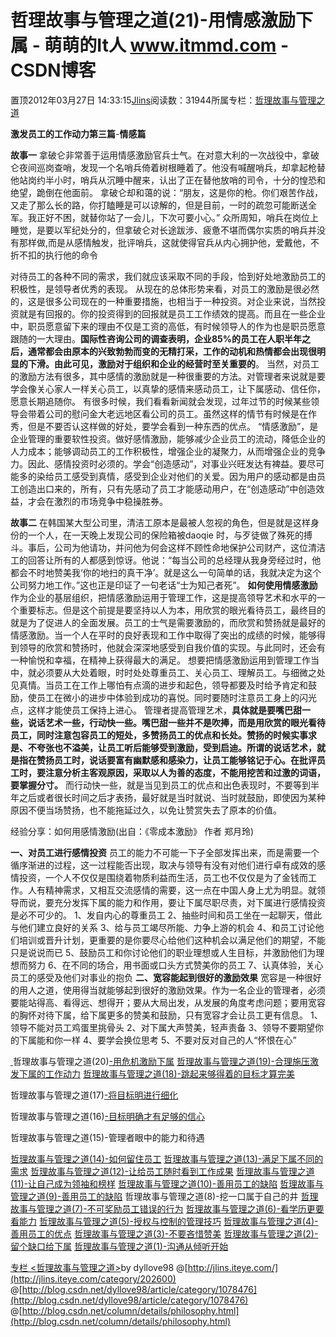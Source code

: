 
# 哲理故事与管理之道(21)-用情感激励下属 - 萌萌的It人 www.itmmd.com - CSDN博客


置顶2012年03月27日 14:33:15[Jlins](https://me.csdn.net/dyllove98)阅读数：31944所属专栏：[哲理故事与管理之道](https://blog.csdn.net/column/details/philosophy.html)


**激发员工的工作动力第三篇**-**情感篇**

**故事一**
拿破仑非常善于运用情感激励官兵士气。在对意大利的一次战役中，拿破仑夜间巡岗查哨，发现一个名哨兵倚着树根睡着了。他没有喊醒哨兵，却拿起枪替他站岗约半小时，哨兵从沉睡中醒来，认出了正在替他放哨的司令，十分的惶恐和绝望，跪倒在他面前。
拿破仑却和蔼的说：“朋友，这是你的枪。你们艰苦作战，又走了那么长的路，你打瞌睡是可以谅解的，但是目前，一时的疏忽可能断送全军。我正好不困，就替你站了一会儿，下次可要小心。”
众所周知，哨兵在岗位上睡觉，是要以军纪处分的，但拿破仑对长途跋涉、疲惫不堪而偶尔实质的哨兵并没有那样做,而是从感情触发，批评哨兵，这就使得官兵从内心拥护他，爱戴他，不折不扣的执行他的命令

对待员工的各种不同的需求，我们就应该采取不同的手段，恰到好处地激励员工的积极性，是领导者优秀的表现。
从现在的总体形势来看，对员工的激励是很必然的，这是很多公司现在的一种重要措施，也相当于一种投资。对企业来说，当然投资就是有回报的。你的投资得到的回报就是员工工作绩效的提高。而且在一些企业中，职员愿意留下来的理由不仅是工资的高低，有时候领导人的作为也是职员愿意跟随的一大理由。**国际性咨询公司的调查表明，企业85%的员工在人职半年之后，通常都会由原本的兴致勃勃而变的无精打采，工作的动机和热情都会出现很明显的下滑。由此可见，激励对于组织和企业的经营时至关重要的**。
当然，对员工的激励方法有很多，其中感情的激励就是一种很重要的方法。对管理者来说就是要学会像关心家人一样关心员工，以真挚的感情来感动员工，让下属感动、信任你，愿意长期追随你。
有很多时候，我们看看新闻就会发现，过年过节的时候某些领导会带着公司的慰问金大老远地区看公司的员工。虽然这样的情节有时候是在作秀，但是不要否认这样做的好处，要学会看到一种东西的优点。
“情感激励”，是企业管理的重要软性投资。做好感情激励，能够减少企业员工的流动，降低企业的人力成本；能够调动员工的工作积极性，增强企业的凝聚力，从而增强企业的竞争力。因此、感情投资时必须的。学会“创造感动”，对事业兴旺发达有裨益。要尽可能多的染给员工感受到真情，感受到企业对他们的关爱。因为用户的感动都是由员工创造出口来的，所有，只有先感动了员工才能感动用户，在“创造感动”中创造效益，才会在激烈的市场竞争中稳操胜券。

**故事二**
在韩国某大型公司里，清洁工原本是最被人忽视的角色，但是就是这样身份的一个人，在一天晚上发现公司的保险箱被daoqie 时，与歹徒做了殊死的搏斗。事后，公司为他请功，并问他为何会这样不顾性命地保护公司财产，这位清洁工的回答让所有的人都感到惊讶。他说：“每当公司的总经理从我身旁经过时，他都会不时地赞美我‘你的地扫的真干净’。就是这么一句简单的话，我就决定为这个公司努力地工作。”这也正是印证了一句老话“士为知己者死”。
**如何使用情感激励**
作为企业的基层组织，把情感激励运用于管理工作，这是提高领导艺术和水平的一个重要标志。但是这个前提是要坚持以人为本，用欣赏的眼光看待员工，最终目的就是为了促进人的全面发展。员工的士气是需要激励的，而欣赏和赞扬就是最好的情感激励。当一个人在平时的良好表现和工作中取得了突出的成绩的时候，能够得到领导的欣赏和赞扬时，他就会深深地感受到自我价值的实现。与此同时，还会有一种愉悦和幸福，在精神上获得最大的满足。
想要把情感激励运用到管理工作当中，就必须要从大处着眼，时时处处尊重员工、关心员工、理解员工。与细微之处见真情。当员工在工作上哪怕有点滴的进步和起色，领导都要及时给予肯定和鼓励，使员工在微小的进步中体验到成功的喜悦。同时要随时注意员工身上的闪光点，这样才能使员工保持上进心。
管理者提高管理艺术，**具体就是要嘴巴甜一些，说话艺术一些，行动快一些。嘴巴甜一些并不是吹捧，而是用欣赏的眼光看待员工，同时注意包容员工的短处，多赞扬员工的优点和长处。赞扬的时候实事求是、不夸张也不溢美，让员工听后能够受到激励，受到启迪。所谓的说话艺术，就是指在赞扬员工时，说话要富有幽默感和感染力，让员工能够铭记于心。在批评员工时，要注意分析主客观原因，采取以人为善的态度，不能用挖苦和过激的词语，要掌握分寸。**
而行动快一些，就是当见到员工的优点和出色表现时，不要等到半年之后或者很长时间之后才表扬，最好就是当时就说、当时就鼓励，即使因为某种原因不便当场赞扬，也不能拖延过久，以免让赞赏失去了原本的价值。

经验分享：如何用感情激励(出自：《零成本激励》 作者 郑月玲)

**一、对员工进行感情投资**
员工的能力不可能一下子全部发挥出来，而是需要一个循序渐进的过程，这一过程能否出现，取决与领导有没有对他们进行卓有成效的感情投资，一个人不仅仅是围绕着物质利益而生活，员工也不仅仅是为了金钱而工作。人有精神需求，又相互交流感情的需要，这一点在中国人身上尤为明显。就领导而说，要充分发挥下属的能力和作用，要让下属尽职尽责，对下属进行感情投资是必不可少的。
1、发自内心的尊重员工
2、抽些时间和员工坐在一起聊天，借此与他们建立良好的关系
3、给与员工竭尽所能、力争上游的机会
4、和员工讨论他们培训或晋升计划，更重要的是你要尽心给他们这种机会以满足他们的期望，不能只是说说而已
5、鼓励员工和你讨论他们的职业理想或人生目标，并激励他们为理想而努力
6、在不同的场合，用书面或口头方式赞美你的员工
7、认真体验，关心员工的感受及他们对事业的抱负
**二、宽容能起到很好的激励效果**
宽容是一种很好的用人之道，使用得当就能够起到很好的激励效果。作为一名企业的管理者，必须要能站得高、看得远、想得开；要从大局出发，从发展的角度考虑问题；要用宽容的胸怀对待下属，给下属更多的赞美和鼓励，只有宽容才会让员工更有信息。
1、领导不能对员工鸡蛋里挑骨头
2、对下属大声赞美，轻声责备
3、领导不要期望你的下属能和你一样
4、要学会换位思考
5、不要对反对自己的人“怀恨在心”

[ ](http://blog.csdn.net/dyllove98/article/details/7385994)哲理故事与管理之道(20)[-用危机激励下属](http://blog.csdn.net/dyllove98/article/details/7385994)
[哲理故事与管理之道(19)](http://blog.csdn.net/dyllove98/article/details/7385994)[-合理施压激发下属的工作动力](http://blog.csdn.net/dyllove98/article/details/7385994)
[哲理故事与管理之道(18)](http://blog.csdn.net/dyllove98/article/details/7367687)[-跳起来够得着的目标才算完美](http://blog.csdn.net/dyllove98/article/details/7367687)

哲理故事与管理之道(17)[-将目标明进行细化](http://blog.csdn.net/dyllove98/article/details/7356045)

哲理故事与管理之道(16)[-目标明确才有足够的信心](http://blog.csdn.net/dyllove98/article/details/7347647)

哲理故事与管理之道(15)-管理者眼中的能力和待遇

[哲理故事与管理之道(14)-如何留住员工](http://blog.csdn.net/dyllove98/article/details/7305178)
[哲理故事与管理之道(13)-](http://blog.csdn.net/dyllove98/article/details/7297849)[满足下属不同的需求](http://blog.csdn.net/dyllove98/article/details/7297849)
[哲理故事与管理之道(12)-让给员工随时看到工作成果](http://blog.csdn.net/dyllove98/article/details/7290656)
[哲理故事与管理之道(11)-让自己成为领袖和榜样](http://blog.csdn.net/dyllove98/article/details/7286616)
[哲理故事与管理之道(10)-善用员工的缺陷](http://blog.csdn.net/dyllove98/article/details/7281921)
[哲理故事与管理之道(9)-善用员工的缺陷](http://blog.csdn.net/dyllove98/article/details/7278880)
哲理故事与管理之道(8)-挖一口属于自己的井
[哲理故事与管理之道(7)-不可奖励员工错误的行为](http://blog.csdn.net/dyllove98/article/details/7266950)
[哲理故事与管理之道(6)-看学历更要看能力](http://blog.csdn.net/dyllove98/article/details/7266936)
[哲理故事与管理之道(5)-授权与控制的管理技巧](http://blog.csdn.net/dyllove98/article/details/7261882)
[哲理故事与管理之道(4)-善用员工的优点](http://blog.csdn.net/dyllove98/article/details/7261871)
[哲理故事与管理之道(3)-不要吝惜赞美](http://blog.csdn.net/dyllove98/article/details/7261853)
[哲理故事与管理之道(2)-留个缺口给下属](http://blog.csdn.net/dyllove98/article/details/7261814)
[哲理故事与管理之道(1)-沟通从倾听开始](http://blog.csdn.net/dyllove98/article/details/7261748)


[专栏 ](http://blog.csdn.net/column/details/philosophy.html)[<哲理故事与管理之道>](http://blog.csdn.net/column/details/philosophy.html)by dyllove98
@[http://jlins.iteye.com/](http://jlins.iteye.com/category/202600)
@[http://blog.csdn.net/dyllove98/article/category/1078476](http://blog.csdn.net/dyllove98/article/category/1078476)
@[http://blog.csdn.net/column/details/philosophy.html](http://blog.csdn.net/column/details/philosophy.html)


<script type="text/javascript" src="http://pagead2.googlesyndication.com/pagead/show_ads.js"></script>


